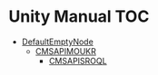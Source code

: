 Unity Manual TOC
================

 - [DefaultEmptyNode](DefaultEmptyNode.md)
	 - [CMSAPIMOUKR](CMSAPIMOUKR.md)
		 - [CMSAPISROQL](CMSAPISROQL.md)

